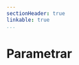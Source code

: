 ```yaml
---
sectionHeader: true
linkable: true
...
```


Parametrar
=======================

<!-- $#	Stores the number of command-line arguments that were passed to the shell program.
$?	Stores the exit value of the last command that was executed.
$0	Stores the first word of the entered command (the name of the shell program).
$*	Stores all the arguments that were entered on the command line ($1 $2 ...).
"$@"	Stores all the arguments that were entered on the command line, individually quoted ("$1" "$2" ...). -->
